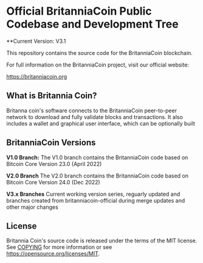 Official BritanniaCoin Public Codebase and Development Tree
=====================================

**Current Version: V3.1

This repository contains the source code for the BritanniaCoin blockchain.

For full information on the BritanniaCoin project, visit our official website:

https://britanniacoin.org


What is Britannia Coin?
---------------------

Britanna coin's software connects to the BritanniaCoin peer-to-peer network to download and fully
validate blocks and transactions. It also includes a wallet and graphical user
interface, which can be optionally built


BritanniaCoin Versions
---------------------

**V1.0 Branch:** The V1.0 branch contains the BritanniaCoin code based on Bitcoin Core Version 23.0 (April 2022)

**V2.0 Branch** The V2.0 branch contains the BritanniaCoin code based on Bitcoin Core Version 24.0 (Dec 2022)

**V3.x Branches** Current working version series, reguarly updated and branches created from britanniacoin-official during merge updates and other major changes



License
-------

Britannia Coin's source code is released under the terms of the MIT license. See [COPYING](COPYING) for more
information or see https://opensource.org/licenses/MIT.
